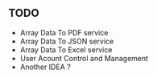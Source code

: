 ## TODO
- Array Data To PDF service
- Array Data To JSON service
- Array Data To Excel service
- User Acount Control and Management
- Another IDEA ?